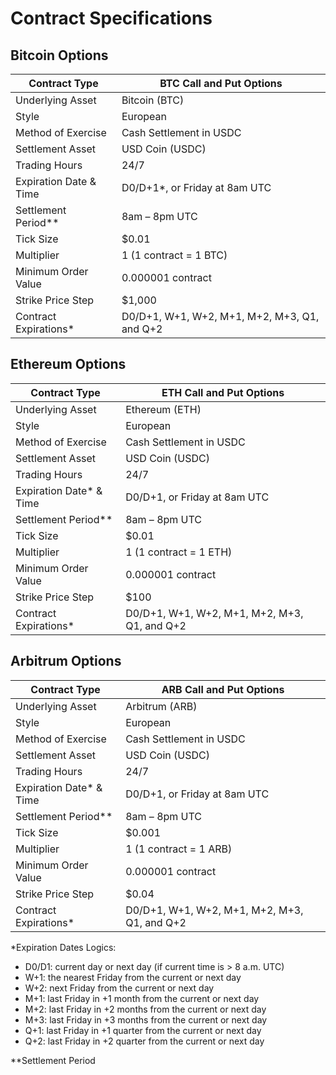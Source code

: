 # Contract Specifications

## Bitcoin Options

| **Contract Type**       | **BTC Call and Put Options**                 |
|-------------------------|----------------------------------------------|
| Underlying Asset        | Bitcoin (BTC)                                |
| Style                   | European                                     |
| Method of Exercise      | Cash Settlement in USDC                      |
| Settlement Asset        | USD Coin (USDC)                              |
| Trading Hours          | 24/7                                         |
| Expiration Date & Time | D0/D+1*, or Friday at 8am UTC                |
| Settlement Period**    | 8am – 8pm UTC                                |
| Tick Size               | $0.01                                        |
| Multiplier              | 1 (1 contract = 1 BTC)                       |
| Minimum Order Value     | 0.000001 contract                            |
| Strike Price Step       | $1,000                                       |
| Contract Expirations*   | D0/D+1, W+1, W+2, M+1, M+2, M+3, Q1, and Q+2 |

## Ethereum Options

| **Contract Type**       | **ETH Call and Put Options**                 |
|-------------------------|----------------------------------------------|
| Underlying Asset        | Ethereum (ETH)                               |
| Style                   | European                                     |
| Method of Exercise      | Cash Settlement in USDC                      |
| Settlement Asset        | USD Coin (USDC)                              |
| Trading Hours           | 24/7                                         |
| Expiration Date* & Time | D0/D+1, or Friday at 8am UTC                 |
| Settlement Period**     | 8am – 8pm UTC                                |
| Tick Size               | $0.01                                        |
| Multiplier              | 1 (1 contract = 1 ETH)                       |
| Minimum Order Value     | 0.000001 contract                            |
| Strike Price Step       | $100                                         |
| Contract Expirations*   | D0/D+1, W+1, W+2, M+1, M+2, M+3, Q1, and Q+2 |

## Arbitrum Options

| **Contract Type**       | **ARB Call and Put Options**                 |
|-------------------------|----------------------------------------------|
| Underlying Asset        | Arbitrum (ARB)                               |
| Style                   | European                                     |
| Method of Exercise      | Cash Settlement in USDC                      |
| Settlement Asset        | USD Coin (USDC)                              |
| Trading Hours           | 24/7                                         |
| Expiration Date* & Time | D0/D+1, or Friday at 8am UTC                 |
| Settlement Period**     | 8am – 8pm UTC                                |
| Tick Size               | $0.001                                       |
| Multiplier              | 1 (1 contract = 1 ARB)                       |
| Minimum Order Value     | 0.000001 contract                            |
| Strike Price Step       | $0.04                                        |
| Contract Expirations*   | D0/D+1, W+1, W+2, M+1, M+2, M+3, Q1, and Q+2 |

*Expiration Dates Logics:

- D0/D1: current day or next day (if current time is > 8 a.m. UTC)
- W+1: the nearest Friday from the current or next day
- W+2: next Friday from the current or next day
- M+1: last Friday in +1 month from the current or next day
- M+2: last Friday in +2 months from the current or next day
- M+3: last Friday in +3 months from the current or next day
- Q+1: last Friday in +1 quarter from the current or next day
- Q+2: last Friday in +2 quarter from the current or next day

**Settlement Period

